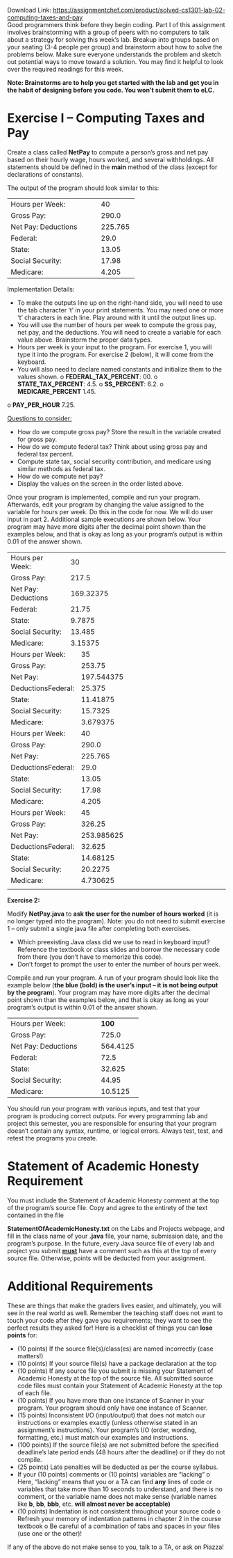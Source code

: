 Download Link: https://assignmentchef.com/product/solved-cs1301-lab-02-computing-taxes-and-pay
<br>
Good programmers think before they begin coding. Part I of this assignment involves brainstorming with a group of peers with no computers to talk about a strategy for solving this week’s lab. Breakup into groups based on your seating (3-4 people per group) and brainstorm about how to solve the problems below. Make sure everyone understands the problem and sketch out potential ways to move toward a solution.  You may find it helpful to look over the required readings for this week.

<strong>Note: Brainstorms are to help you get started with the lab and get you in the habit of designing before you code.  You won’t submit them to eLC. </strong>

<h1>Exercise I – Computing Taxes and Pay</h1>

Create a class called <strong>NetPay</strong> to compute a person’s gross and net pay based on their hourly wage, hours worked, and several withholdings. All statements should be defined in the <strong>main</strong> method of the class (except for declarations of constants).

The output of the program should look similar to this:

<table width="0">

 <tbody>

  <tr>

   <td width="192">Hours per Week:</td>

   <td width="70">40</td>

  </tr>

  <tr>

   <td width="192">Gross Pay:</td>

   <td width="70">290.0</td>

  </tr>

  <tr>

   <td width="192">Net Pay: Deductions</td>

   <td width="70">225.765</td>

  </tr>

  <tr>

   <td width="192">Federal:</td>

   <td width="70">29.0</td>

  </tr>

  <tr>

   <td width="192">State:</td>

   <td width="70">13.05</td>

  </tr>

  <tr>

   <td width="192">Social Security:</td>

   <td width="70">17.98</td>

  </tr>

  <tr>

   <td width="192">Medicare:</td>

   <td width="70">4.205</td>

  </tr>

 </tbody>

</table>

Implementation Details:

<ul>

 <li>To make the outputs line up on the right-hand side, you will need to use the tab character ‘t’ in your print statements. You may need one or more ‘t’ characters in each line.  Play around with it until the output lines up.</li>

 <li>You will use the number of hours per week to compute the gross pay, net pay, and the deductions. You will need to create a variable for each value above.  Brainstorm the proper data types.</li>

 <li>Hours per week is your input to the program. For exercise 1, you will type it into the program.  For exercise 2 (below), it will come from the keyboard.</li>

 <li>You will also need to declare named constants and initialize them to the values shown. o <strong>FEDERAL_TAX_PERCENT</strong>:  00. o <strong>STATE_TAX_PERCENT</strong>: 4.5. o <strong>SS_PERCENT</strong>:   6.2. o <strong>MEDICARE_PERCENT</strong><strong>  </strong>1.45.</li>

</ul>

o <strong>PAY_PER_HOUR</strong>                       7.25.




<u>Questions to consider:</u>

<ul>

 <li>How do we compute gross pay? Store the result in the variable created for gross pay.</li>

 <li>How do we compute federal tax? Think about using gross pay and federal tax percent.</li>

 <li>Compute state tax, social security contribution, and medicare using similar methods as federal tax.</li>

 <li>How do we compute net pay?</li>

 <li>Display the values on the screen in the order listed above.</li>

</ul>

Once your program is implemented, compile and run your program. Afterwards, edit your program by changing the value assigned to the variable for hours per week. Do this in the code for now.  We will do user input in part 2<strong>.</strong>  Additional sample executions are shown below.  Your program may have more digits after the decimal point shown than the examples below, and that is okay as long as your program’s output is within 0.01 of the answer shown.

<table width="0">

 <tbody>

  <tr>

   <td width="86">Hours per Week:</td>

   <td colspan="2" width="69">30</td>

   <td width="411"> </td>

  </tr>

  <tr>

   <td width="86">Gross Pay:</td>

   <td colspan="2" width="69">217.5</td>

   <td width="411"> </td>

  </tr>

  <tr>

   <td width="86">Net Pay: Deductions</td>

   <td colspan="2" width="69">169.32375</td>

   <td width="411"> </td>

  </tr>

  <tr>

   <td width="86">Federal:</td>

   <td colspan="2" width="69">21.75</td>

   <td width="411"> </td>

  </tr>

  <tr>

   <td width="86">State:</td>

   <td colspan="2" width="69">9.7875</td>

   <td width="411"> </td>

  </tr>

  <tr>

   <td width="86">Social Security:</td>

   <td colspan="2" width="69">13.485</td>

   <td width="411"> </td>

  </tr>

  <tr>

   <td width="86">Medicare:</td>

   <td colspan="2" width="69">3.15375</td>

   <td width="411"> </td>

  </tr>

  <tr>

   <td colspan="2" width="88">Hours per Week:</td>

   <td colspan="2" width="129">35</td>

  </tr>

  <tr>

   <td colspan="2" width="88">Gross Pay:</td>

   <td colspan="2" width="129">253.75</td>

  </tr>

  <tr>

   <td colspan="2" width="88">Net Pay: </td>

   <td colspan="2" width="129">197.544375</td>

  </tr>

  <tr>

   <td colspan="2" width="88">DeductionsFederal:</td>

   <td colspan="2" width="129">25.375</td>

  </tr>

  <tr>

   <td colspan="2" width="88">State:</td>

   <td colspan="2" width="129">11.41875</td>

  </tr>

  <tr>

   <td colspan="2" width="88">Social Security:</td>

   <td colspan="2" width="129">15.7325</td>

  </tr>

  <tr>

   <td colspan="2" width="88">Medicare:</td>

   <td colspan="2" width="129">3.679375</td>

  </tr>

  <tr>

   <td colspan="2" width="88">Hours per Week:</td>

   <td colspan="2" width="129">40</td>

  </tr>

  <tr>

   <td colspan="2" width="88">Gross Pay:</td>

   <td colspan="2" width="129">290.0</td>

  </tr>

  <tr>

   <td colspan="2" width="88">Net Pay: </td>

   <td colspan="2" width="129">225.765</td>

  </tr>

  <tr>

   <td colspan="2" width="88">DeductionsFederal:</td>

   <td colspan="2" width="129">29.0</td>

  </tr>

  <tr>

   <td colspan="2" width="88">State:</td>

   <td colspan="2" width="129">13.05</td>

  </tr>

  <tr>

   <td colspan="2" width="88">Social Security:</td>

   <td colspan="2" width="129">17.98</td>

  </tr>

  <tr>

   <td colspan="2" width="88">Medicare:</td>

   <td colspan="2" width="129">4.205</td>

  </tr>

  <tr>

   <td colspan="2" width="88">Hours per Week:</td>

   <td colspan="2" width="129">45</td>

  </tr>

  <tr>

   <td colspan="2" width="88">Gross Pay:</td>

   <td colspan="2" width="129">326.25</td>

  </tr>

  <tr>

   <td colspan="2" width="88">Net Pay:</td>

   <td colspan="2" width="129">253.985625</td>

  </tr>

  <tr>

   <td colspan="2" width="88"> DeductionsFederal:</td>

   <td colspan="2" width="129">32.625</td>

  </tr>

  <tr>

   <td colspan="2" width="88">State:</td>

   <td colspan="2" width="129">14.68125</td>

  </tr>

  <tr>

   <td colspan="2" width="88">Social Security:</td>

   <td colspan="2" width="129">20.2275</td>

  </tr>

  <tr>

   <td colspan="2" width="88">Medicare:</td>

   <td colspan="2" width="129">4.730625</td>

  </tr>

  <tr>

   <td width="86"></td>

   <td width="2"></td>

   <td width="67"></td>

   <td width="62"></td>

  </tr>

 </tbody>

</table>

<strong>   </strong>

<strong>Exercise 2: </strong>

Modify <strong>NetPay.java</strong> to <strong>ask the user for the number of hours worked</strong> (it is no longer typed into the program).  Note: you do not need to submit exercise 1 – only submit a single java file after completing both exercises.

<ul>

 <li>Which preexisting Java class did we use to read in keyboard input? Reference the textbook or class slides and borrow the necessary code from there (you don’t have to memorize this code).</li>

 <li>Don’t forget to prompt the user to enter the number of hours per week.</li>

</ul>




Compile and run your program. A run of your program should look like the example below (<strong>the blue (bold) is the user’s input – it is not being output by the program</strong>).  Your program may have more digits after the decimal point shown than the examples below, and that is okay as long as your program’s output is within 0.01 of the answer shown.

<table width="0">

 <tbody>

  <tr>

   <td width="192">Hours per Week:</td>

   <td width="79"><strong>100</strong></td>

  </tr>

  <tr>

   <td width="192">Gross Pay:</td>

   <td width="79">725.0</td>

  </tr>

  <tr>

   <td width="192">Net Pay: Deductions</td>

   <td width="79">564.4125</td>

  </tr>

  <tr>

   <td width="192">Federal:</td>

   <td width="79">72.5</td>

  </tr>

  <tr>

   <td width="192">State:</td>

   <td width="79">32.625</td>

  </tr>

  <tr>

   <td width="192">Social Security:</td>

   <td width="79">44.95</td>

  </tr>

  <tr>

   <td width="192">Medicare:</td>

   <td width="79">10.5125</td>

  </tr>

 </tbody>

</table>




You should run your program with various inputs, and test that your program is producing correct outputs.  For every programming lab and project this semester, you are responsible for ensuring that your program doesn’t contain any syntax, runtime, or logical errors.  Always test, test, and retest the programs you create.

<h1>Statement of Academic Honesty Requirement</h1>

You must include the Statement of Academic Honesty comment at the top of the program’s source file. Copy and agree to the entirety of the text contained in the file

<strong>StatementOfAcademicHonesty.txt</strong> on the Labs and Projects webpage, and fill in the class name of your <strong>.java</strong> file, your name, submission date, and the program’s purpose.  In the future, every Java source file of every lab and project you submit <strong><u>must</u></strong> have a comment such as this at the top of every source file.  Otherwise, points will be deducted from your assignment.

<h1>Additional Requirements</h1>

These are things that make the graders lives easier, and ultimately, you will see in the real world as well. Remember the teaching staff does not want to touch your code after they gave you requirements; they want to see the perfect results they asked for! Here is a checklist of things you can<strong> lose points</strong> for:




<ul>

 <li>(10 points) If the source file(s)/class(es) are named incorrectly (case matters!)</li>

 <li>(10 points) If your source file(s) have a package declaration at the top</li>

 <li>(10 points) If any source file you submit is missing your Statement of Academic Honesty at the top of the source file. All submitted source code files must contain your Statement of Academic Honesty at the top of each file.</li>

 <li>(10 points) If you have more than one instance of Scanner in your program. Your program should only have one instance of Scanner.</li>

 <li>(15 points) Inconsistent I/O (input/output) that does not match our instructions or examples exactly (unless otherwise stated in an assignment’s instructions). Your program’s I/O (order, wording, formatting, etc.) must match our examples and instructions.</li>

 <li>(100 points) If the source file(s) are not submitted before the specified deadline’s late period ends (48 hours after the deadline) or if they do not compile.</li>

 <li>(25 points) Late penalties will be deducted as per the course syllabus.</li>

 <li>If your (10 points) comments or (10 points) variables are “lacking” o Here, “lacking” means that you or a TA can find <strong>any</strong> lines of code or variables that take more than 10 seconds to understand, and there is no comment, or the variable name does not make sense (variable names like <strong>b</strong>, <strong>bb</strong>, <strong>bbb</strong>, etc. <strong>will</strong> <strong>almost never be acceptable) </strong></li>

 <li>(10 points) Indentation is not consistent throughout your source code o Refresh your memory of indentation patterns in chapter 2 in the course textbook o Be careful of a combination of tabs and spaces in your files (use one or the other)!</li>

</ul>




If any of the above do not make sense to you, talk to a TA, or ask on Piazza!